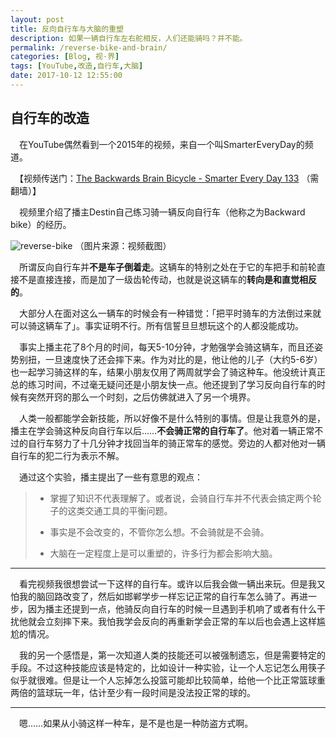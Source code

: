 ```yaml
---
layout: post
title: 反向自行车与大脑的重塑
description: 如果一辆自行车左右舵相反，人们还能骑吗？并不能。
permalink: /reverse-bike-and-brain/
categories: [Blog, 视·界]
tags: [YouTube,改造,自行车,大脑]
date: 2017-10-12 12:55:00
--- 
```


## 自行车的改造

　在YouTube偶然看到一个2015年的视频，来自一个叫SmarterEveryDay的频道。

　【视频传送门：[The Backwards Brain Bicycle - Smarter Every Day 133](https://www.youtube.com/watch?v=MFzDaBzBlL0) （需翻墙）】

　视频里介绍了播主Destin自己练习骑一辆反向自行车（他称之为Backward bike）的经历。

![reverse-bike](http://lanternd.qiniudn.com/Pic4Post/reverse-bike-and-brain/reverse-bike.png)
（图片来源：视频截图）

　所谓反向自行车并**不是车子倒着走**。这辆车的特别之处在于它的车把手和前轮直接不是直接连接，而是加了一级齿轮传动，也就是说这辆车的**转向是和直觉相反的**。

　大部分人在面对这么一辆车的时候会有一种错觉：「把平时骑车的方法倒过来就可以骑这辆车了」。事实证明不行。所有信誓旦旦想玩这个的人都没能成功。

　事实上播主花了8个月的时间，每天5-10分钟，才勉强学会骑这辆车，而且还姿势别扭，一旦速度快了还会摔下来。作为对比的是，他让他的儿子（大约5-6岁）也一起学习骑这样的车，结果小朋友仅用了两周就学会了骑这种车。他没统计真正总的练习时间，不过毫无疑问还是小朋友快一点。他还提到了学习反向自行车的时候有突然开窍的那么一个时刻，之后仿佛就进入了另一个境界。

　人类一般都能学会新技能，所以好像不是什么特别的事情。但是让我意外的是，播主在学会骑这种反向自行车以后……**不会骑正常的自行车了**。他对着一辆正常不过的自行车努力了十几分钟才找回当年的骑正常车的感觉。旁边的人都对他对一辆自行车的犯二行为表示不解。

　通过这个实验，播主提出了一些有意思的观点：

> - 掌握了知识不代表理解了。或者说，会骑自行车并不代表会搞定两个轮子的这类交通工具的平衡问题。
> 
> - 事实是不会改变的，不管你怎么想。不会骑就是不会骑。
>  
>  - 大脑在一定程度上是可以重塑的，许多行为都会影响大脑。

------

　看完视频我很想尝试一下这样的自行车。或许以后我会做一辆出来玩。但是我又怕我的脑回路改变了，然后如邯郸学步一样忘记正常的自行车怎么骑了。再进一步，因为播主还提到一点，他骑反向自行车的时候一旦遇到手机响了或者有什么干扰他就会立刻摔下来。我怕我学会反向的再重新学会正常的车以后也会遇上这样尴尬的情况。

　我的另一个感悟是，第一次知道人类的技能还可以被强制遗忘，但是需要特定的手段。不过这种技能应该是特定的，比如设计一种实验，让一个人忘记怎么用筷子似乎就很难。但是让一个人忘掉怎么投篮可能却比较简单，给他一个比正常篮球重两倍的篮球玩一年，估计至少有一段时间是没法投正常的球的。

------

　嗯……如果从小骑这样一种车，是不是也是一种防盗方式啊。